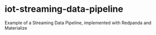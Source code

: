 # iot-streaming-data-pipeline
Example of a Streaming Data Pipeline, implemented with Redpanda and Materialize
